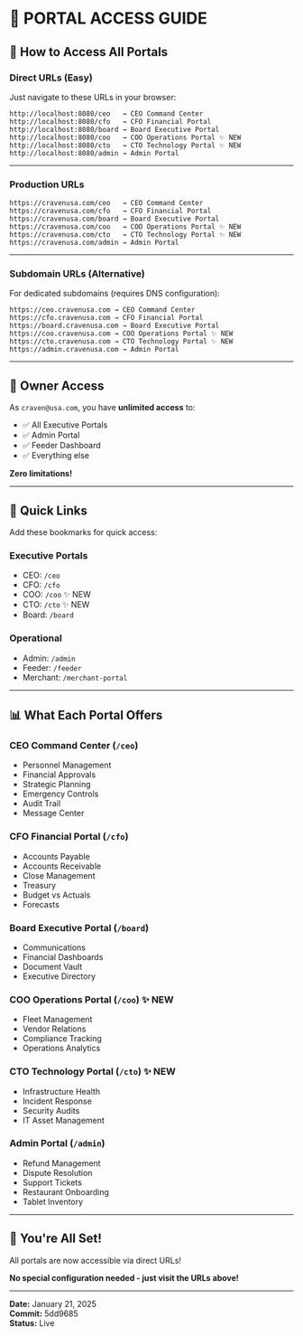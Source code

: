 # 🚀 **PORTAL ACCESS GUIDE**

## 📍 **How to Access All Portals**

### **Direct URLs (Easy)**

Just navigate to these URLs in your browser:

```
http://localhost:8080/ceo   → CEO Command Center
http://localhost:8080/cfo   → CFO Financial Portal
http://localhost:8080/board → Board Executive Portal
http://localhost:8080/coo   → COO Operations Portal ✨ NEW
http://localhost:8080/cto   → CTO Technology Portal ✨ NEW
http://localhost:8080/admin → Admin Portal
```

---

### **Production URLs**

```
https://cravenusa.com/ceo   → CEO Command Center
https://cravenusa.com/cfo   → CFO Financial Portal
https://cravenusa.com/board → Board Executive Portal
https://cravenusa.com/coo   → COO Operations Portal ✨ NEW
https://cravenusa.com/cto   → CTO Technology Portal ✨ NEW
https://cravenusa.com/admin → Admin Portal
```

---

### **Subdomain URLs** (Alternative)

For dedicated subdomains (requires DNS configuration):

```
https://ceo.cravenusa.com → CEO Command Center
https://cfo.cravenusa.com → CFO Financial Portal
https://board.cravenusa.com → Board Executive Portal
https://coo.cravenusa.com → COO Operations Portal ✨ NEW
https://cto.cravenusa.com → CTO Technology Portal ✨ NEW
https://admin.cravenusa.com → Admin Portal
```

---

## 🔐 **Owner Access**

As `craven@usa.com`, you have **unlimited access** to:
- ✅ All Executive Portals
- ✅ Admin Portal
- ✅ Feeder Dashboard
- ✅ Everything else

**Zero limitations!**

---

## 🎯 **Quick Links**

Add these bookmarks for quick access:

### **Executive Portals**
- CEO: `/ceo`
- CFO: `/cfo`
- COO: `/coo` ✨ NEW
- CTO: `/cto` ✨ NEW
- Board: `/board`

### **Operational**
- Admin: `/admin`
- Feeder: `/feeder`
- Merchant: `/merchant-portal`

---

## 📊 **What Each Portal Offers**

### **CEO Command Center** (`/ceo`)
- Personnel Management
- Financial Approvals
- Strategic Planning
- Emergency Controls
- Audit Trail
- Message Center

### **CFO Financial Portal** (`/cfo`)
- Accounts Payable
- Accounts Receivable
- Close Management
- Treasury
- Budget vs Actuals
- Forecasts

### **Board Executive Portal** (`/board`)
- Communications
- Financial Dashboards
- Document Vault
- Executive Directory

### **COO Operations Portal** (`/coo`) ✨ NEW
- Fleet Management
- Vendor Relations
- Compliance Tracking
- Operations Analytics

### **CTO Technology Portal** (`/cto`) ✨ NEW
- Infrastructure Health
- Incident Response
- Security Audits
- IT Asset Management

### **Admin Portal** (`/admin`)
- Refund Management
- Dispute Resolution
- Support Tickets
- Restaurant Onboarding
- Tablet Inventory

---

## 🎉 **You're All Set!**

All portals are now accessible via direct URLs!

**No special configuration needed - just visit the URLs above!**

---

**Date:** January 21, 2025  
**Commit:** 5dd9685  
**Status:** Live  

